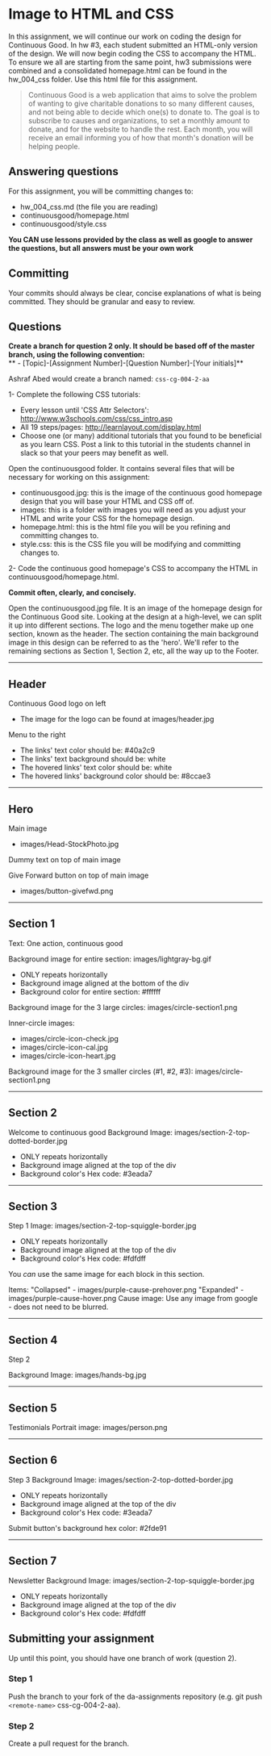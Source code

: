 # Image to HTML and CSS
In this assignment, we will continue our work on coding the design for Continuous Good. In hw #3, each student submitted an HTML-only version of the design. We will now begin coding the CSS to accompany the HTML. To ensure we all are starting from the same point, hw3 submissions were combined and a consolidated homepage.html can be found in the hw_004_css folder. Use this html file for this assignment.

> Continuous Good is a web application that aims to solve the problem of wanting to give charitable donations to so many different causes, and not being able to decide which one(s) to donate to. The goal is to subscribe to causes and organizations, to set a monthly amount to donate, and for the website to handle the rest. Each month, you will receive an email informing you of how that month's donation will be helping people.

## Answering questions
For this assignment, you will be committing changes to:
- hw_004_css.md (the file you are reading)
- continuousgood/homepage.html
- continuousgood/style.css

**You CAN use lessons provided by the class as well as google to answer the questions, but all answers must be your own work**  

## Committing
Your commits should always be clear, concise explanations of what is being committed. They should be granular and easy to review.

## Questions
**Create a branch for question 2 only. It should be based off of the master branch, using the following convention:**  
** - [Topic]-[Assignment Number]-[Question Number]-[Your initials]**  

Ashraf Abed would create a branch named: ```css-cg-004-2-aa```

1- Complete the following CSS tutorials:
- Every lesson until 'CSS Attr Selectors': http://www.w3schools.com/css/css_intro.asp
- All 19 steps/pages: http://learnlayout.com/display.html
- Choose one (or many) additional tutorials that you found to be beneficial as you learn CSS. Post a link to this tutorial in the students channel in slack so that your peers may benefit as well.

Open the continuousgood folder. It contains several files that will be necessary for working on this assignment:
- continuousgood.jpg: this is the image of the continuous good homepage design that you will base your HTML and CSS off of.
- images: this is a folder with images you will need as you adjust your HTML and write your CSS for the homepage design.
- homepage.html: this is the html file you will be you refining and committing changes to.
- style.css: this is the CSS file you will be modifying and committing changes to.

2- Code the continuous good homepage's CSS to accompany the HTML in continuousgood/homepage.html. 

**Commit often, clearly, and concisely.**

Open the continuousgood.jpg file. It is an image of the homepage design for the Continuous Good site. Looking at the design at a high-level, we can split it up into different sections. The logo and the menu together make up one section, known as the header. The section containing the main background image in this design can be referred to as the 'hero'. We'll refer to the remaining sections as Section 1, Section 2, etc, all the way up to the Footer.

----------
Header
----------
Continuous Good logo on left
- The image for the logo can be found at images/header.jpg

Menu to the right
- The links' text color should be: #40a2c9
- The links' text background should be: white
- The hovered links' text color should be: white
- The hovered links' background color should be: #8ccae3

----------
Hero
----------
Main image
- images/Head-StockPhoto.jpg

Dummy text on top of main image

Give Forward button on top of main image
- images/button-givefwd.png

----------
Section 1
----------
Text: One action, continuous good

Background image for entire section: images/lightgray-bg.gif
- ONLY repeats horizontally
- Background image aligned at the bottom of the div
- Background color for entire section: #ffffff

Background image for the 3 large circles: images/circle-section1.png  

Inner-circle images:  
- images/circle-icon-check.jpg
- images/circle-icon-cal.jpg
- images/circle-icon-heart.jpg

Background image for the 3 smaller circles (#1, #2, #3): images/circle-section1.png

----------
Section 2
----------
Welcome to continuous good
Background Image: images/section-2-top-dotted-border.jpg
- ONLY repeats horizontally
- Background image aligned at the top of the div
- Background color's Hex code: #3eada7

----------
Section 3
----------
Step 1
Image: images/section-2-top-squiggle-border.jpg
- ONLY repeats horizontally
- Background image aligned at the top of the div
- Background color's Hex code: #fdfdff

You *can* use the same image for each block in this section.

Items:
"Collapsed" - images/purple-cause-prehover.png
"Expanded" - images/purple-cause-hover.png
Cause image: Use any image from google - does not need to be blurred.

----------
Section 4
----------
Step 2

Background Image: images/hands-bg.jpg

----------
Section 5
----------
Testimonials
Portrait image: images/person.png

----------
Section 6
----------
Step 3
Background Image: images/section-2-top-dotted-border.jpg
- ONLY repeats horizontally
- Background image aligned at the top of the div
- Background color's Hex code: #3eada7

Submit button's background hex color: #2fde91

----------
Section 7
----------
Newsletter
Background Image: images/section-2-top-squiggle-border.jpg
- ONLY repeats horizontally
- Background image aligned at the top of the div
- Background color's Hex code: #fdfdff

## Submitting your assignment
Up until this point, you should have one branch of work (question 2).

### Step 1
Push the branch to your fork of the da-assignments repository (e.g. git push `<remote-name>` css-cg-004-2-aa).

### Step 2
Create a pull request for the branch.

